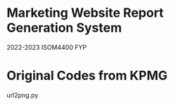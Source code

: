 # Marketing Website Report Generation System
2022-2023 ISOM4400 FYP
# Original Codes from KPMG
url2png.py
